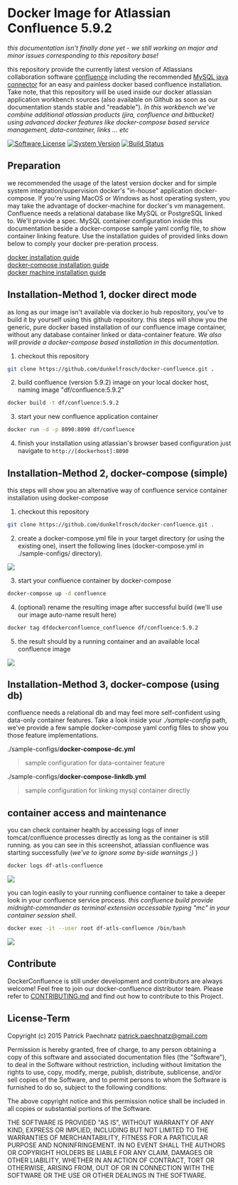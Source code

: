 # Docker Image for Atlassian Confluence 5.9.2

*this documentation isn't finally done yet - we still working on major and minor issues corresponding to this repository base!*

this repository provide the currently latest version of Atlassians collaboration software [confluence](https://de.atlassian.com/software/confluence) including the recommended [MySQL java connector](http://dev.mysql.com/get/Downloads/Connector-J/mysql-connector-java-5.1.36.tar.gz) for an easy and painless docker based confluence installation. Take note, that this repository will be used inside our docker atlassian application workbench sources (also available on Github as soon as our documentation stands stable and "readable"). *In this workbench we've combine additional atlassian products (jira, confluence and bitbucket) using advanced docker features like docker-compose based service management, data-container, links … etc*

[![Software License](https://img.shields.io/badge/license-MIT-brightgreen.svg)](LICENSE)
[![System Version](https://img.shields.io/badge/version-0.9.7-blue.svg)](VERSION)
[![Build Status](https://travis-ci.org/dunkelfrosch/docker-confluence.svg?branch=master)](https://travis-ci.org/dunkelfrosch/docker-confluence)

## Preparation
we recommended the usage of the latest version docker and for simple system integration/supervision docker's "in-house" application docker-compose.
If you're using MacOS or Windows as host operating system, you may take the advantage of docker-machine for docker's vm management. Confluence needs
a relational database like MySQL or PostgreSQL linked to. We'll provide a spec.
MySQL container configuration inside this documentation beside a docker-compose sample yaml config file, to show container linking feature. Use the installation guides of provided links down below to comply your docker pre-peration process.

[docker installation guide](https://docs.docker.com/engine/installation/)</br>
[docker-compose installation guide](https://docs.docker.com/compose/install/)</br>
[docker machine installation guide](https://docs.docker.com/machine/install-machine/)</br>


## Installation-Method 1, docker direct mode
as long as our image isn't available via docker.io hub repository, you've to build it by yourself using this github repository. this steps will show you the generic, pure docker based installation of our confluence image container, without any database container linked or data-container feature.  *We also will provide a docker-compose based installation in this documentation*.

1) checkout this repository

```bash
git clone https://github.com/dunkelfrosch/docker-confluence.git .
```

2) build confluence (version 5.9.2) image on your local docker host, naming image "df/confluence:5.9.2"

```bash
docker build -t df/confluence:5.9.2
```

3) start your new confluence application container

```bash
docker run -d -p 8090:8090 df/confluence 
```
	
4) finish your installation using atlassian's browser based configuration 
just navigate to `http://[dockerhost]:8090` 


## Installation-Method 2, docker-compose (simple)
this steps will show you an alternative way of confluence service container installation using docker-compose

1) checkout this repository

```bash
git clone https://github.com/dunkelfrosch/docker-confluence.git .
```

2) create a docker-compose.yml file in your target directory (or using the existing one), insert the following lines (docker-compose.yml in ./sample-configs/ directory). 

![](https://dl.dropbox.com/s/hqm039menqoxejc/dc_setup_001.png)

3) start your confluence container by docker-compose

```bash
docker-compose up -d confluence
```

4) (optional) rename the resulting image after successful build (we'll use our image auto-name result here)
```bash
docker tag dfdockerconfluence_confluence df/confluence:5.9.2
```
5) the result should by a running container and an available local confluence image

![](https://dl.dropbox.com/s/y02m1k781u83mfl/dc_result_001.png)

## Installation-Method 3, docker-compose (using db)
confluence needs a relational db and may feel more self-confident using data-only container features. Take a look inside your *./sample-config* path, we've provide a few sample docker-compose yaml config files to show you those feature implementations.

./sample-configs/**docker-compose-dc.yml**
> sample configuration for data-container feature

./sample-configs/**docker-compose-linkdb.yml**
> sample configuration for linking mysql container directly

## container access and maintenance
you can check container health by accessing logs of inner tomcat/confluence processes directly as long as the container is still running. as you can see in this screenshot, atlassian confluence was starting successfully (*we've to ignore some by-side warnings ;)* )

```bash
docker logs df-atls-confluence
```

![](https://dl.dropbox.com/s/dkn42evdreynvfh/dc_logs_001.png)

you can login easily to your running confluence container to take a deeper look in your confluence service process. *this confluence build provide midnight-commander as terminal extension accessable typing "mc" in your container session shell*.

```bash
docker exec -it --user root df-atls-confluence /bin/bash
```

![](https://dl.dropbox.com/s/sws4yq2znhil9n6/dc_confluence_terminal_002.png)


## Contribute

DockerConfluence is still under development and contributors are always welcome! Feel free to join our docker-confluence distributor team. Please refer to [CONTRIBUTING.md](https://github.com/dunkelfrosch/dfdockerconfluence/blob/master/CONTRIBUTING.md) and find out how to contribute to this Project.


## License-Term

Copyright (c) 2015 Patrick Paechnatz <patrick.paechnatz@gmail.com>
                                                                           
Permission is hereby granted,  free of charge,  to any  person obtaining a 
copy of this software and associated documentation files (the "Software"),
to deal in the Software without restriction,  including without limitation
the rights to use,  copy, modify, merge, publish,  distribute, sublicense,
and/or sell copies  of the  Software,  and to permit  persons to whom  the
Software is furnished to do so, subject to the following conditions:       
                                                                           
The above copyright notice and this permission notice shall be included in 
all copies or substantial portions of the Software.
                                                                           
THE SOFTWARE IS PROVIDED "AS IS", WITHOUT WARRANTY OF ANY KIND, EXPRESS OR IMPLIED, INCLUDING  BUT NOT  LIMITED TO THE WARRANTIES OF MERCHANTABILITY, FITNESS FOR A PARTICULAR  PURPOSE AND  NONINFRINGEMENT.  IN NO EVENT SHALL THE AUTHORS OR COPYRIGHT HOLDERS BE LIABLE FOR ANY CLAIM, DAMAGES OR OTHER LIABILITY,  WHETHER IN AN ACTION OF CONTRACT,  TORT OR OTHERWISE,  ARISING
FROM,  OUT OF  OR IN CONNECTION  WITH THE  SOFTWARE  OR THE  USE OR  OTHER DEALINGS IN THE SOFTWARE.